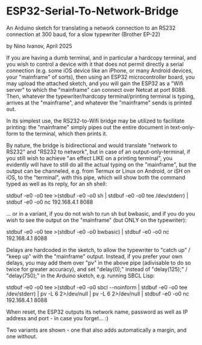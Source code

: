 # ESP32-Serial-To-Network-Bridge
An Arduino sketch for translating a network connection to an RS232 connection at 300 baud, for a slow typewriter (Brother EP-22)

by Nino Ivanov, April 2025

If you are having a dumb terminal, and in particular a hardcopy terminal, and you wish to control a device with it that does not permit directly a serial connection (e.g. some iOS device like an iPhone, or many Android devices, your "mainframe" of sorts), then using an ESP32 microcontroller board, you may upload the attached sketch, and you will gain the ESP32 as a "Wifi server" to which the "mainframe" can connect over Netcat at port 8088. Then, whatever the typewriter/hardcopy terminal/printing terminal is typing, arrives at the "mainframe", and whatever the "mainframe" sends is printed out.

In its simplest use, the RS232-to-Wifi bridge may be utilized to facilitate printing: the "mainframe" simply pipes out the entire document in text-only-form to the terminal, which then prints it.

By nature, the bridge is bidirectional and would translate "network to RS232" and "RS232 to network", but in case of an output-only-terminal, if you still wish to achieve "an effect LIKE on a printing terminal", you evidently will have to still do all the actual typing on the "mainframe", but the output can be channeled, e.g. from Termux or Linux on Android, or iSH on iOS, to the "terminal", with this pipe, which will show both the command typed as well as its reply, for an sh shell:

stdbuf -e0 -o0 tee >(stdbuf -e0 -o0 sh | stdbuf -e0 -o0 tee /dev/stderr) | stdbuf -e0 -o0 nc 192.168.4.1 8088

... or in a variant, if you do not wish to run sh but bwbasic, and if you do you wish to see the output on the "mainframe" (but ONLY on the typewriter):

stdbuf -e0 -o0 tee >(stdbuf -e0 -o0 bwbasic) | stdbuf -e0 -o0 nc 192.168.4.1 8088

Delays are hardcoded in the sketch, to allow the typewriter to "catch up" / "keep up" with the "mainframe" output. Instead, if you prefer your own delays, you may add them over "pv" in the above pipe (adivisable to do so twice for greater accuracy), and set "delay(0);" instead of "delay(125);" / "delay(750);" in the Arduino sketch, e.g. running SBCL Lisp:

stdbuf -e0 -o0 tee >(stdbuf -e0 -o0 sbcl --noinform | stdbuf -e0 -o0 tee /dev/stderr) | pv -L 6 2>/dev/null | pv -L 6 2>/dev/null | stdbuf -e0 -o0 nc 192.168.4.1 8088

When reset, the ESP32 outputs its network name, password as well as IP address and port - in case you forget... :)

Two variants are shown - one that also adds automatically a margin, and one without.

